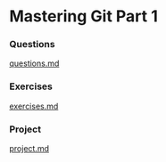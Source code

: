 # Mastering Git Part 1

### Questions

[questions.md](./questions.md)

### Exercises

[exercises.md](exercises.md)

### Project
[project.md](./project.md)